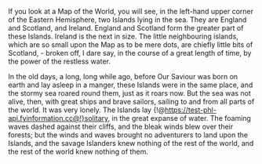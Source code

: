 If you look at a Map of the World, you will see, in the left-hand upper corner of the Eastern Hemisphere, two Islands lying in the sea. They are England and Scotland, and Ireland. England and Scotland form the greater part of these Islands. Ireland is the next in size. The little neighbouring islands, which are so small upon the Map as to be mere dots, are chiefly little bits of Scotland, - broken off, I dare say, in the course of a great length of time, by the power of the restless water.

In the old days, a long, long while ago, before Our Saviour was born on earth and lay asleep in a manger, these Islands were in the same place, and the stormy sea roared round them, just as it roars now. But the sea was not alive, then, with great ships and brave sailors, sailing to and from all parts of the world. It was very lonely. The Islands lay {!@https://test-phl-api.fyinformation.cc@!}solitary, in the great expanse of water. The foaming waves dashed against their cliffs, and the bleak winds blew over their forests; but the winds and waves brought no adventurers to land upon the Islands, and the savage Islanders knew nothing of the rest of the world, and the rest of the world knew nothing of them.

